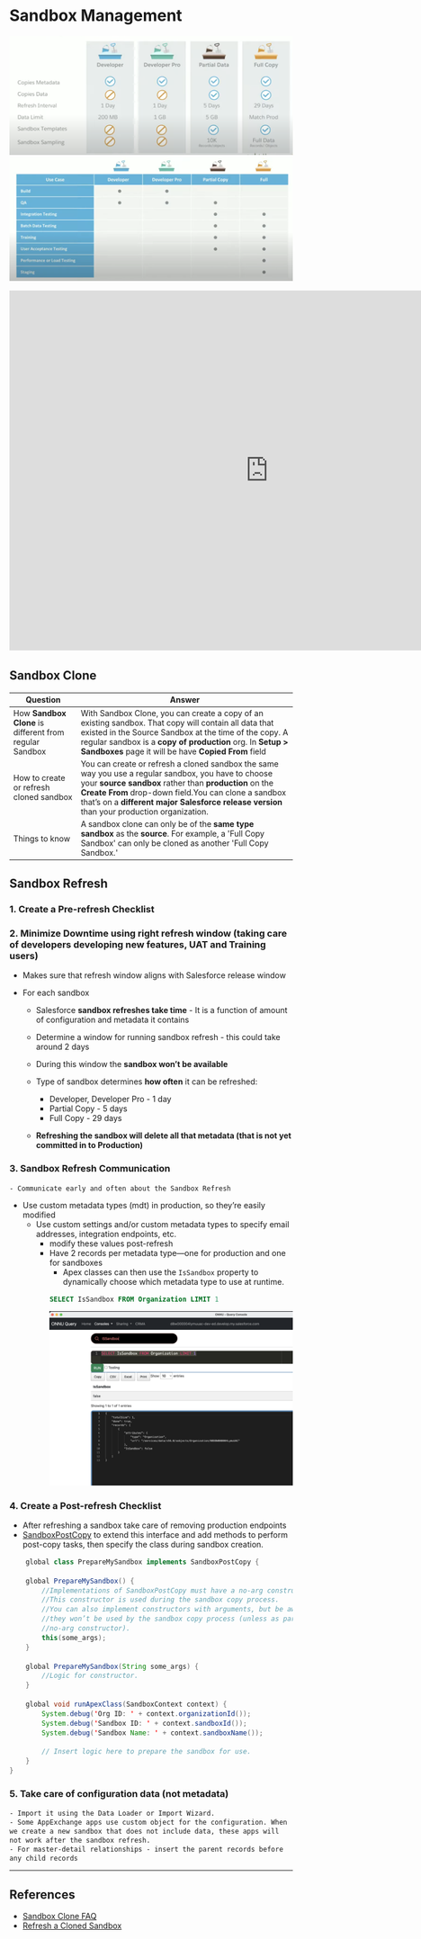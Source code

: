 # Sandbox Management

![sbx1](../img/devops/sbx-1.png)
![sbx2](../img/devops/sbx-2.png)

<iframe width="920" height="640" src="https://www.youtube.com/embed/B73qPE1pEj4" title="YouTube video player" frameborder="0" allow="accelerometer; autoplay; clipboard-write; encrypted-media; gyroscope; picture-in-picture; web-share" allowfullscreen></iframe>

## Sandbox Clone
|Question|Answer|
|----|---|
|How **Sandbox Clone** is different from regular Sandbox|With Sandbox Clone, you can create a copy of an existing sandbox. That copy will contain all data that existed in the Source Sandbox at the time of the copy. A regular sandbox is a **copy of production** org. In **Setup > Sandboxes** page it will be have **Copied From** field|
|How to create or refresh cloned sandbox|You can create or refresh a cloned sandbox the same way you use a regular sandbox, you have to choose your **source sandbox** rather than **production** on the **Create From** drop-down field.You can clone a sandbox that’s on a **different major Salesforce release version** than your production organization.|
|Things to know|A sandbox clone can only be of the **same type sandbox** as the **source**. For example, a 'Full Copy Sandbox' can only be cloned as another 'Full Copy Sandbox.' |

## Sandbox Refresh

### 1. Create a Pre-refresh Checklist

### 2. Minimize Downtime using right refresh window (taking care of developers developing new features, UAT and Training users)
- Makes sure that refresh window aligns with Salesforce release window
  
- For each sandbox
    - Salesforce **sandbox refreshes take time** - It is a function of amount of configuration and metadata it contains
    - Determine a window for running sandbox refresh - this could take around 2 days 
    - During this window the **sandbox won’t be available**
    - Type of sandbox determines **how often** it can be refreshed:
        - Developer, Developer Pro - 1 day
        - Partial Copy  - 5 days
        - Full Copy - 29 days

    -  **Refreshing the sandbox will delete all that metadata (that is not yet committed in to Production)**


### 3. Sandbox Refresh Communication
    - Communicate early and often about the Sandbox Refresh
- Use custom metadata types (mdt) in production, so they’re easily modified 
    - Use custom settings and/or custom metadata types to specify email addresses, integration endpoints, etc. 
        - modify these values post-refresh
        -  Have 2 records per metadata type—one for production and one for sandboxes
            -  Apex classes can then use the ```IsSandbox``` property to dynamically choose which metadata type to use at runtime. 
            ```sql
            SELECT IsSandbox FROM Organization LIMIT 1
            ```
            ![isSandbox](img/isSandbox.png)

### 4. Create a Post-refresh Checklist
- After refreshing a sandbox take care of removing production endpoints
- [SandboxPostCopy](https://developer.salesforce.com/docs/atlas.en-us.apexref.meta/apexref/apex_interface_System_SandboxPostCopy.htm)  to extend this interface and add methods to perform post-copy tasks, then specify the class during sandbox creation.



```java
    global class PrepareMySandbox implements SandboxPostCopy {
 
    global PrepareMySandbox() {
        //Implementations of SandboxPostCopy must have a no-arg constructor.
        //This constructor is used during the sandbox copy process.
        //You can also implement constructors with arguments, but be aware that
        //they won’t be used by the sandbox copy process (unless as part of the
        //no-arg constructor).
        this(some_args);
    }
 
    global PrepareMySandbox(String some_args) {
        //Logic for constructor.
    }
    
    global void runApexClass(SandboxContext context) {
        System.debug('Org ID: ' + context.organizationId());
        System.debug('Sandbox ID: ' + context.sandboxId());
        System.debug('Sandbox Name: ' + context.sandboxName());
 
        // Insert logic here to prepare the sandbox for use.
    }
}
```

### 5. Take care of configuration data (not metadata)
    - Import it using the Data Loader or Import Wizard.
    - Some AppExchange apps use custom object for the configuration. When we create a new sandbox that does not include data, these apps will not work after the sandbox refresh. 
    - For master-detail relationships - insert the parent records before any child records

---
## References
- [Sandbox Clone FAQ](https://help.salesforce.com/s/articleView?id=000384932&type=1)
- [Refresh a Cloned Sandbox](https://help.salesforce.com/s/articleView?id=sf.data_sandbox_refresh_clone.htm&type=5)